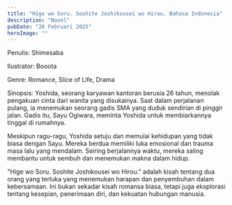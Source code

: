 ```yaml
---
title: "Hige wo Soru. Soshite Joshikousei wo Hirou. Bahasa Indonesia"
description: "Novel"
pubDate: "26 Februari 2025"
heroImage: ""
---
```


Penulis: Shimesaba

Ilustrator: Booota

Genre: Romance, Slice of Life, Drama

Sinopsis: Yoshida, seorang karyawan kantoran berusia 26 tahun, menolak pengakuan cinta dari wanita yang disukainya. Saat dalam perjalanan pulang, ia menemukan seorang gadis SMA yang duduk sendirian di pinggir jalan. Gadis itu, Sayu Ogiwara, meminta Yoshida untuk membiarkannya tinggal di rumahnya.

Meskipun ragu-ragu, Yoshida setuju dan memulai kehidupan yang tidak biasa dengan Sayu. Mereka berdua memiliki luka emosional dan trauma masa lalu yang mendalam. Seiring berjalannya waktu, mereka saling membantu untuk sembuh dan menemukan makna dalam hidup.

"Hige wo Soru. Soshite Joshikousei wo Hirou." adalah kisah tentang dua orang yang terluka yang menemukan harapan dan penyembuhan dalam kebersamaan. Ini bukan sekadar kisah romansa biasa, tetapi juga eksplorasi tentang kesepian, penerimaan diri, dan kekuatan hubungan manusia.
